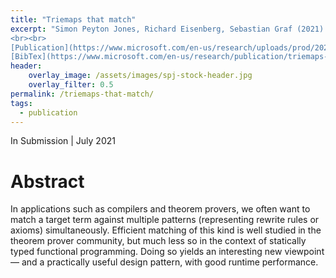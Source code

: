 ```yaml
---
title: "Triemaps that match"
excerpt: "Simon Peyton Jones, Richard Eisenberg, Sebastian Graf (2021).
<br><br>
[Publication](https://www.microsoft.com/en-us/research/uploads/prod/2021/07/triemap.pdf){: .btn .btn--info ..btn--large}
[BibTex](https://www.microsoft.com/en-us/research/publication/triemaps-that-match/bibtex/){: .btn .btn--info ..btn--large}"
header:
    overlay_image: /assets/images/spj-stock-header.jpg 
    overlay_filter: 0.5
permalink: /triemaps-that-match/
tags: 
  - publication 
---
```

In Submission | July 2021


# Abstract
In applications such as compilers and theorem provers, we often want to match a target term against multiple patterns (representing rewrite rules or axioms) simultaneously. Efficient matching of this kind is well studied in the theorem prover community, but much less so in the context of statically typed functional programming. Doing so yields an interesting new viewpoint — and a practically useful design pattern, with good runtime performance.


